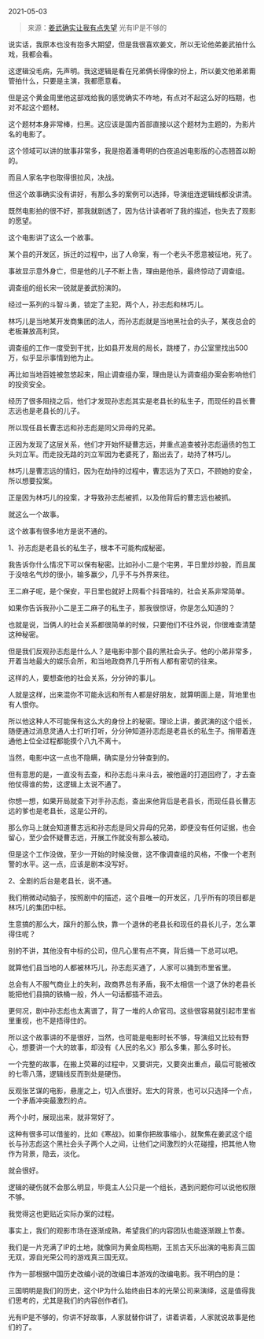 2021-05-03

> 来源：[姜武确实让我有点失望](http://mp.weixin.qq.com/s?__biz=MzU3NDc5Nzc0NQ==&mid=2247502567&idx=1&sn=abdda5085d3240e995307169937e2666&chksm=fd2e6839ca59e12fa517b32e9a77715c43e71e554e20dd838e40609a4cbbde7b1ec8418919f4&scene=27#wechat_redirect)
> 光有IP是不够的

说实话，我原本也没有抱多大期望，但是我很喜欢姜文，所以无论他弟姜武拍什么戏，我都会看。  

  

这逻辑没毛病，先声明。我这逻辑是看在兄弟俩长得像的份上，所以姜文他弟弟甭管拍什么，只要是主演，我都愿意看。

  

但是这个黄金周里他这部戏给我的感觉确实不咋地，有点对不起这么好的档期，也对不起这个题材。

  

这个题材本身非常棒，扫黑。这应该是国内首部直接以这个题材为主题的，为影片名的电影了。

  

这个领域可以讲的故事非常多，我是抱着潘粤明的白夜追凶电影版的心态翘首以盼的。

  

而且人家名字也取得很拉风，决战。  

  

但这个故事确实没有讲好，有那么多的案例可以选择，导演组连逻辑线都没讲清。  

  

既然电影拍的很不好，那我就剧透了，因为估计读者听了我的描述，也失去了观影的愿望。  

  

这个电影讲了这么一个故事。  

  

某个县的开发区，拆迁的过程中，出了人命案，有一个老头不愿意被征地，死了。  

  

事故显示意外身亡，但是他的儿子不断上告，理由是他杀，最终惊动了调查组。

  

调查组的组长宋一锐就是姜武扮演的。  

  

经过一系列的斗智斗勇，锁定了主犯，两个人，孙志彪和林巧儿。

  

林巧儿是当地某开发商集团的法人，而孙志彪就是当地黑社会的头子，某夜总会的老板兼放高利贷。

  

调查组的工作一度受到干扰，比如县开发局的局长，跳楼了，办公室里找出500万，似乎显示事情到他为止。  

  

再比如当地百姓被忽悠起来，阻止调查组办案，理由是认为调查组办案会影响他们的投资安全。

  

经历了很多阻挠之后，他们才发现孙志彪其实是老县长的私生子，而现任的县长曹志远也是老县长的儿子。

  

所以现任县长曹志远和孙志彪是同父异母的兄弟。

  

正因为发现了这层关系，他们才开始怀疑曹志远，并重点追查被孙志彪逼债的包工头刘立军。而走投无路的刘立军因为老婆死了，豁出去了，劫持了林巧儿。

  

林巧儿是曹志远的情妇，因为在劫持的过程中，曹志远为了灭口，不顾她的安全，所以想要投案。

  

正是因为林巧儿的投案，才导致孙志彪被抓，以及他背后的曹志远也被抓。

  

就这么一个故事。  

  

这个故事有很多地方是说不通的。

  

1、孙志彪是老县长的私生子，根本不可能构成秘密。

  

我告诉你什么情况下可以保有秘密。比如孙小二是个宅男，平日里炒炒股，而且属于没啥名气炒的很小，输多赢少，几乎不与外界来往。

  

王二麻子呢，是个保安，平日里也就好上网看个抖音啥的，社会关系非常简单。

  

如果你告诉我孙小二是王二麻子的私生子，那我很惊讶，你是怎么知道的？  

  

也就是说，当俩人的社会关系都很简单的时候，只要他们不往外说，你很难查清楚这种秘密。  

  

但是我们反观孙志彪是什么人？是电影中那个县的黑社会头子。他的小弟非常多，开着当地最大的娱乐会所，和当地政商界几乎所有人都有密切的往来。  

  

这样的人，要想查他的社会关系，分分钟的事儿。  

  

人就是这样，出来混你不可能永远和所有人都是好朋友，就算明面上是，背地里也有人恨你。  

  

所以他这种人不可能保有这么大的身份上的秘密。理论上讲，姜武演的这个组长，随便通过消息灵通人士打听打听，分分钟知道孙志彪是老县长的私生子。捎带着连通他上位全过程都能摸个八九不离十。

  

当然，电影中这一点也不隐瞒，确实是分分钟查到的。  

  

但有意思的是，一直没有去查，和孙志彪斗来斗去，被他逼的打道回府了，才去查他仗得谁的势，这逻辑上太说不通了。

  

你想一想，如果开局就查下对手孙志彪，查出来他背后是老县长，而现任县长曹志远的爹也是老县长，这是公开的。

  

那么你马上就会知道曹志远和孙志彪是同父异母的兄弟，即便没有任何证据，也会留心，至少会怀疑曹志远，开展工作就没有那么被动。

  

但是这个工作没做，至少一开始的时候没做，这不像调查组的风格，不像一个老刑警的水平。这一点，应该是剧本没写好。  

  

2、全剧的后台是老县长，说不通。

  

我们稍微动动脑子，按照剧中的描述，这个县唯一的开发区，几乎所有的项目都是林巧儿的集团中标。  

  

生意搞的那么大，蹿升的那么快，靠一个退休的老县长和现任的县长儿子，怎么罩得住呢？  

  

别的不讲，其他没有中标的公司，但凡心里有点不爽，背后捅一下总可以吧。  

  

就算他们县当地的人都被林巧儿，孙志彪买通了，人家可以捅到市里省里。

  

总会有人不服气商业上的失利，政商界总有矛盾，我不太相信一个退了休的老县长能把他们县搞的铁桶一般，外人一句话都插不进去。  

  

更何况，剧中孙志彪也太离谱了，背了一堆的人命官司。这些很容易就引起市里省里重视，也不是捂得住的。

  

所以这个故事讲的不是很好，当然，也可能是电影时长不够，导演组又比较有野心，想要讲一个大的故事，却没有《人民的名义》那么多集，那么多时长。

  

一个完整的故事，在搬上荧幕的过程中，又要讲完，又要突出重点，最后可能被改的七零八落，逻辑线反而到处是硬伤。  

  

反观张艺谋的电影，悬崖之上，切入点很好。宏大的背景，也可以只选择一个点，一个矛盾冲突最激烈的点。  

  

两个小时，展现出来，就非常好了。

  

这种有很多可以借鉴的，比如《寒战》。如果你把故事缩小，就聚焦在姜武这个组长与孙志彪这个黑社会头子两个人之间，让他们之间激烈的火花碰撞，把其他人物作为背景，隐去，淡化。  

  

就会很好。  

  

逻辑的硬伤就不会那么明显，毕竟主人公只是一个组长，遇到问题你可以说他权限不够。  

  

我觉得这也更贴近实际办案的过程。  

  

事实上，我们的观影市场在逐渐成熟，希望我们的内容团队也能逐渐跟上节奏。

  

我们是一片充满了IP的土地，就像同为黄金周档期，王凯古天乐出演的电影真三国无双，源自光荣公司的游戏真三国无双。

  

作为一部根据中国历史改编小说的改编日本游戏的改编电影。我不明白的是：  

  

三国明明是我们的历史，这个IP为什么始终由日本的光荣公司来演绎，这是值得我们思考的，尤其是我们的内容创作者们。  

  

光有IP是不够的，你讲不好故事，人家就替你讲了，讲着讲着，人家就说故事是他们的了。

